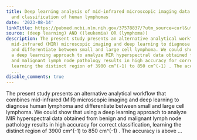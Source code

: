 ```yaml
---
title: Deep learning analysis of mid-infrared microscopic imaging data for the diagnosis
  and classification of human lymphomas
date: '2023-08-14'
linkTitle: https://pubmed.ncbi.nlm.nih.gov/37578837/?utm_source=curl&utm_medium=rss&utm_campaign=pubmed-2&utm_content=1byXLWG-5Hn0_qdLgZYpDfLA2UWGhGNgZGereuo1rJN2aoAQXP&fc=20220814223158&ff=20230815180854&v=2.17.9.post6+86293ac
source: (deep learning) AND ((leukemia) OR (lymphoma))
description: The present study presents an alternative analytical workflow that combines
  mid-infrared (MIR) microscopic imaging and deep learning to diagnose human lymphoma
  and differentiate between small and large cell lymphoma. We could show that using
  a deep learning approach to analyze MIR hyperspectral data obtained from benign
  and malignant lymph node pathology results in high accuracy for correct classification,
  learning the distinct region of 3900 cm^(-1) to 850 cm^(-1) . The accuracy is above
  ...
disable_comments: true
---
```

The present study presents an alternative analytical workflow that combines mid-infrared (MIR) microscopic imaging and deep learning to diagnose human lymphoma and differentiate between small and large cell lymphoma. We could show that using a deep learning approach to analyze MIR hyperspectral data obtained from benign and malignant lymph node pathology results in high accuracy for correct classification, learning the distinct region of 3900 cm^(-1) to 850 cm^(-1) . The accuracy is above ...